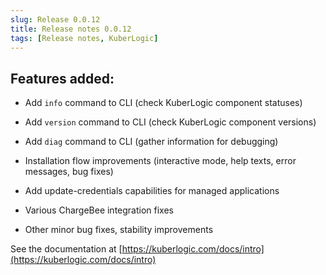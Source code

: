 ```yaml
---
slug: Release 0.0.12
title: Release notes 0.0.12
tags: [Release notes, KuberLogic]
---
```

## Features added:
- Add `info` command to CLI (check KuberLogic component statuses)

- Add `version` command to CLI (check KuberLogic component versions)

- Add `diag` command to CLI (gather information for debugging)

- Installation flow improvements (interactive mode, help texts, error messages, bug fixes)

- Add update-credentials capabilities for managed applications

- Various ChargeBee integration fixes

- Other minor bug fixes, stability improvements

See the documentation at [https://kuberlogic.com/docs/intro](https://kuberlogic.com/docs/intro)
